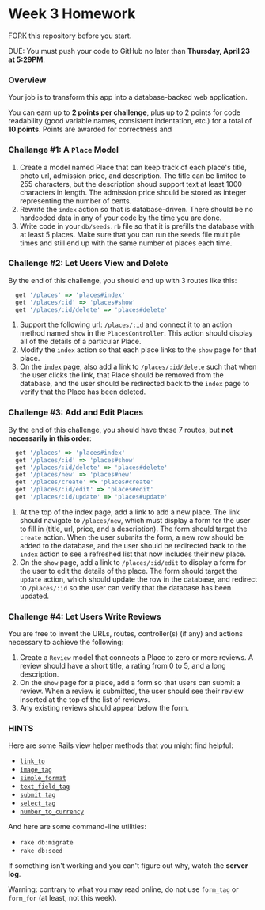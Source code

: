 # Week 3 Homework

FORK this repository before you start.

DUE: You must push your code to GitHub no later than **Thursday, April 23 at 5:29PM**.

### Overview

Your job is to transform this app into a database-backed web application.

You can earn up to **2 points per challenge**, plus up to 2 points for code readability (good variable names, consistent indentation, etc.) for a total of **10 points**. Points are awarded for correctness and

### Challange #1: A `Place` Model
1. Create a model named Place that can keep track of each place's title, photo url, admission price, and description.  The title can be limited to 255 characters, but the description shoud support text at least 1000 characters in length.  The admission price should be stored as integer representing the number of cents.
1. Rewrite the `index` action so that is database-driven.  There should be no hardcoded data in any of your code by the time you are done.
1. Write code in your `db/seeds.rb` file so that it is prefills the database with at least 5 places.  Make sure that you can run the seeds file multiple times and still end up with the same number of places each time.

### Challenge #2: Let Users View and Delete

By the end of this challenge, you should end up with 3 routes like this:

``` ruby
  get '/places' => 'places#index'
  get '/places/:id' => 'places#show'
  get '/places/:id/delete' => 'places#delete'
```

1. Support the following url: `/places/:id` and connect it to an action method named `show` in the `PlacesController`.  This action should display all of the details of a particular Place.
1. Modify the `index` action so that each place links to the `show` page for that place.
1. On the `index` page, also add a link to `/places/:id/delete` such that when the user clicks the link, that Place should be removed from the database, and the user should be redirected back to the `index` page to verify that the Place has been deleted.

### Challenge #3: Add and Edit Places

By the end of this challenge, you should have these 7 routes, but **not necessarily in this order**:

``` ruby
  get '/places' => 'places#index'
  get '/places/:id' => 'places#show'
  get '/places/:id/delete' => 'places#delete'
  get '/places/new' => 'places#new'
  get '/places/create' => 'places#create'
  get '/places/:id/edit' => 'places#edit'
  get '/places/:id/update' => 'places#update'
```

1. At the top of the index page, add a link to add a new place.  The link should navigate to `/places/new`, which must display a form for the user to fill in (title, url, price, and a description). The form should target the `create` action. When the user submits the form, a new row should be added to the database, and the user should be redirected back to the `index` action to see a refreshed list that now includes their new place.
1. On the `show` page, add a link to `/places/:id/edit` to display a form for the user to edit the details of the place.  The form should target the `update` action, which should update the row in the database, and redirect to `/places/:id` so the user can verify that the database has been updated.



### Challenge #4: Let Users Write Reviews

You are free to invent the URLs, routes, controller(s) (if any) and actions necessary to achieve the following:

1. Create a `Review` model that connects a Place to zero or more reviews.  A review should have a short title, a rating from 0 to 5, and a long description.
1. On the `show` page for a place, add a form so that users can submit a review. When a review is submitted, the user should see their review inserted at the top of the list of reviews.
2. Any existing reviews should appear below the form.


### HINTS

Here are some Rails view helper methods that you might find helpful:

* [`link_to`](http://api.rubyonrails.org/classes/ActionView/Helpers/UrlHelper.html#method-i-link_to)
* [`image_tag`](http://api.rubyonrails.org/classes/ActionView/Helpers/AssetTagHelper.html#method-i-image_tag)
* [`simple_format`](http://api.rubyonrails.org/classes/ActionView/Helpers/TextHelper.html#method-i-simple_format)
* [`text_field_tag`](http://api.rubyonrails.org/classes/ActionView/Helpers/FormTagHelper.html#method-i-text_field_tag)
* [`submit_tag`](http://api.rubyonrails.org/classes/ActionView/Helpers/FormTagHelper.html#method-i-submit_tag)
* [`select_tag`](http://api.rubyonrails.org/classes/ActionView/Helpers/FormTagHelper.html#method-i-select_tag)
* [`number_to_currency`](http://api.rubyonrails.org/classes/ActionView/Helpers/NumberHelper.html#method-i-number_to_currency)


And here are some command-line utilities:

* `rake db:migrate`
* `rake db:seed`

If something isn't working and you can't figure out why, watch the **server log**.

Warning: contrary to what you may read online, do not use `form_tag` or `form_for` (at least, not this week).



